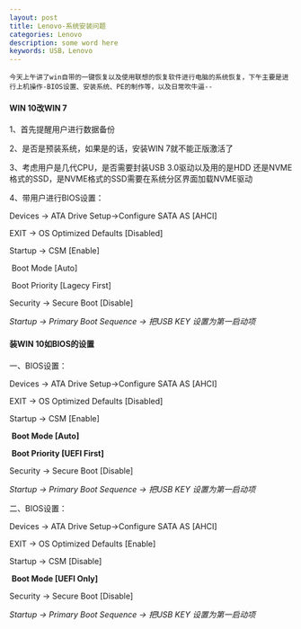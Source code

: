 ```yaml
---
layout: post
title: Lenovo-系统安装问题
categories: Lenovo
description: some word here
keywords: USB，Lenovo
---
```


``````
今天上午讲了win自带的一键恢复以及使用联想的恢复软件进行电脑的系统恢复，下午主要是进行上机操作-BIOS设置、安装系统、PE的制作等，以及日常吹牛逼--
``````

#### WIN 10改WIN 7

1、首先提醒用户进行数据备份

2、是否是预装系统，如果是的话，安装WIN 7就不能正版激活了

3、考虑用户是几代CPU，是否需要封装USB 3.0驱动以及用的是HDD 还是NVME格式的SSD，是NVME格式的SSD需要在系统分区界面加载NVME驱动

4、带用户进行BIOS设置：

Devices → ATA Drive Setup→Configure SATA AS [AHCI]

EXIT → OS Optimized Defaults [Disabled]

Startup → CSM [Enable]

​                   Boot Mode [Auto]

​                   Boot Priority [Lagecy First]

Security → Secure Boot [Disable]

*Startup → Primary Boot Sequence → 把USB KEY 设置为第一启动项*



#### 装WIN 10如BIOS的设置

一、BIOS设置：

Devices → ATA Drive Setup→Configure SATA AS [AHCI]

EXIT → OS Optimized Defaults [Disabled]

Startup → CSM [Enable]

​                   **Boot Mode [Auto]**

​                   **Boot Priority [UEFI First]**

Security → Secure Boot [Disable]

*Startup → Primary Boot Sequence → 把USB KEY 设置为第一启动项*



二、BIOS设置：

Devices → ATA Drive Setup→Configure SATA AS [AHCI]

EXIT → OS Optimized Defaults [Enable]

Startup → CSM [Disable]

​                   **Boot Mode [UEFI Only]**

Security → Secure Boot [Disable]

*Startup → Primary Boot Sequence → 把USB KEY 设置为第一启动项*